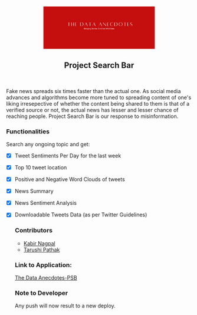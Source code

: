 <p align="center">
        <img src="https://github.com/thedatanecdotes/ReadMeTemplate/blob/main/header.png" width="60%"/>
        <br/>
        <h2 align="center"> Project Search Bar </h2> 
        <br/>
        <p align="left">  Fake news spreads six times faster than the actual one. As social media advances and algorithms become more tuned to spreading content of one's liking irresepective of whether the content being shared to them is that of a verified source or not, the actual news has lesser and lesser chance of reaching people. Project Search Bar is our response to misinformation.</p>
 </p>
  
  <h3> Functionalities </h3>
  Search any ongoing topic and get:
  
- [X] Tweet Sentiments Per Day for the last week
- [X] Top 10 tweet location
- [X] Positive and Negative Word Clouds of tweets
- [X] News Summary 
- [X] News Sentiment Analysis
- [X] Downloadable Tweets Data (as per Twitter Guidelines)
  <br/>
  <h3> Contributors </h3>
  <ul>
        <li> <a href="https://github.com/kabirnagpal"/> Kabir Nagpal </a> </li>
        <li> <a href="https://github.com/tarushi98"/> Tarushi Pathak</a> </li>
  </ul>

  <h3> Link to Application:</h3> <a href="https://datanecdotes-psb.herokuapp.com/">The Data Anecdotes-PSB</a>

  <h3> Note to Developer </h3>
    Any push will now result to a new deploy. 
